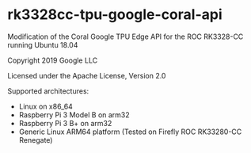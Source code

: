 # rk3328cc-tpu-google-coral-api
Modification of the Coral Google TPU Edge API for the ROC RK3328-CC running Ubuntu 18.04

Copyright 2019 Google LLC

Licensed under the Apache License, Version 2.0

Supported architectures:
- Linux on x86_64
- Raspberry Pi 3 Model B on arm32
- Raspberry Pi 3 B+ on arm32
- Generic Linux ARM64 platform (Tested on Firefly ROC RK33280-CC Renegate)
